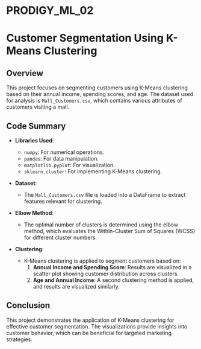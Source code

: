 # PRODIGY_ML_02
# Customer Segmentation Using K-Means Clustering

## Overview
This project focuses on segmenting customers using K-Means clustering based on their annual income, spending scores, and age. The dataset used for analysis is `Mall_Customers.csv`, which contains various attributes of customers visiting a mall.

## Code Summary
- **Libraries Used**: 
  - `numpy`: For numerical operations.
  - `pandas`: For data manipulation.
  - `matplotlib.pyplot`: For visualization.
  - `sklearn.cluster`: For implementing K-Means clustering.

- **Dataset**: 
  - The `Mall_Customers.csv` file is loaded into a DataFrame to extract features relevant for clustering.

- **Elbow Method**: 
  - The optimal number of clusters is determined using the elbow method, which evaluates the Within-Cluster Sum of Squares (WCSS) for different cluster numbers.

- **Clustering**: 
  - K-Means clustering is applied to segment customers based on:
    1. **Annual Income and Spending Score**: Results are visualized in a scatter plot showing customer distribution across clusters.
    2. **Age and Annual Income**: A second clustering method is applied, and results are visualized similarly.

## Conclusion
This project demonstrates the application of K-Means clustering for effective customer segmentation. The visualizations provide insights into customer behavior, which can be beneficial for targeted marketing strategies.
